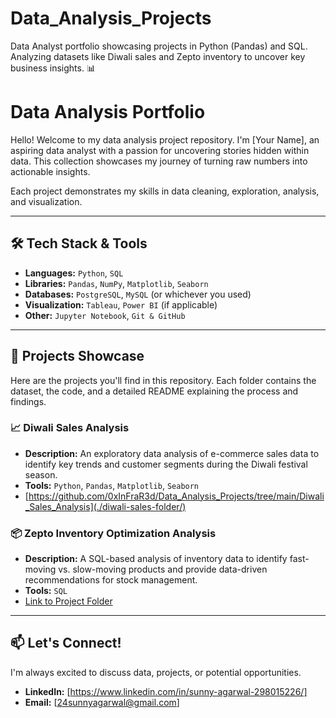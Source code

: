 # Data_Analysis_Projects
Data Analyst portfolio showcasing projects in Python (Pandas) and SQL. Analyzing datasets like Diwali sales and Zepto inventory to uncover key business insights. 📊


# Data Analysis Portfolio

Hello! Welcome to my data analysis project repository. I'm [Your Name], an aspiring data analyst with a passion for uncovering stories hidden within data. This collection showcases my journey of turning raw numbers into actionable insights.

Each project demonstrates my skills in data cleaning, exploration, analysis, and visualization.

---

## 🛠️ Tech Stack & Tools

* **Languages:** `Python`, `SQL`
* **Libraries:** `Pandas`, `NumPy`, `Matplotlib`, `Seaborn`
* **Databases:** `PostgreSQL`, `MySQL` (or whichever you used)
* **Visualization:** `Tableau`, `Power BI` (if applicable)
* **Other:** `Jupyter Notebook`, `Git & GitHub`

---

## 📂 Projects Showcase

Here are the projects you'll find in this repository. Each folder contains the dataset, the code, and a detailed README explaining the process and findings.

### 📈 Diwali Sales Analysis
* **Description:** An exploratory data analysis of e-commerce sales data to identify key trends and customer segments during the Diwali festival season.
* **Tools:** `Python`, `Pandas`, `Matplotlib`, `Seaborn`
* [https://github.com/0xInFraR3d/Data_Analysis_Projects/tree/main/Diwali_Sales_Analysis](./diwali-sales-folder/)

### 📦 Zepto Inventory Optimization Analysis
* **Description:** A SQL-based analysis of inventory data to identify fast-moving vs. slow-moving products and provide data-driven recommendations for stock management.
* **Tools:** `SQL`
* [Link to Project Folder](./zepto-inventory-folder/)

---

## 📫 Let's Connect!

I'm always excited to discuss data, projects, or potential opportunities.

* **LinkedIn:** [https://www.linkedin.com/in/sunny-agarwal-298015226/]
* **Email:** [24sunnyagarwal@gmail.com]
